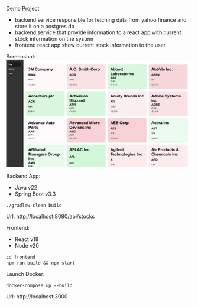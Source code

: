 
Demo Project
- backend service responsible for fetching data from yahoo finance and store it on a postgres db
- backend service that provide information to a react app with current stock information on the system
- frontend react app show current stock information to the user

Screenshot:
![demo.png](demo.png)

Backend App:
 - Java v22
 - Spring Boot v3.3
```
./gradlew clean build
```
Url: http://localhost:8080/api/stocks

Frontend:
- React v18
- Node v20
```
cd frontend
npm run build && npm start
```

Launch Docker:
```
docker-compose up --build
```
Url: http://localhost:3000
